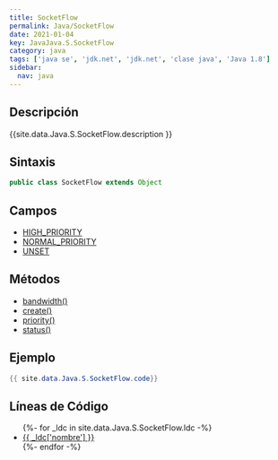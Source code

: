 ```yaml
---
title: SocketFlow
permalink: Java/SocketFlow
date: 2021-01-04
key: JavaJava.S.SocketFlow
category: java
tags: ['java se', 'jdk.net', 'jdk.net', 'clase java', 'Java 1.8']
sidebar: 
  nav: java
---
```


## Descripción
{{site.data.Java.S.SocketFlow.description }}

## Sintaxis
~~~java
public class SocketFlow extends Object
~~~

## Campos
* [HIGH_PRIORITY](/Java/SocketFlow/HIGH_PRIORITY)
* [NORMAL_PRIORITY](/Java/SocketFlow/NORMAL_PRIORITY)
* [UNSET](/Java/SocketFlow/UNSET)

## Métodos
* [bandwidth()](/Java/SocketFlow/bandwidth)
* [create()](/Java/SocketFlow/create)
* [priority()](/Java/SocketFlow/priority)
* [status()](/Java/SocketFlow/status)

## Ejemplo
~~~java
{{ site.data.Java.S.SocketFlow.code}}
~~~

## Líneas de Código
<ul>
{%- for _ldc in site.data.Java.S.SocketFlow.ldc -%}
   <li>
       <a href="{{_ldc['url'] }}">{{ _ldc['nombre'] }}</a>
   </li>
{%- endfor -%}
</ul>
